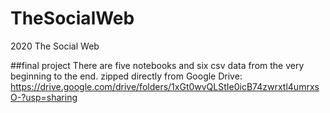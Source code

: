 # TheSocialWeb
2020 The Social Web

##final project
There are five notebooks and six csv data from the very beginning to the end. zipped directly from Google Drive: https://drive.google.com/drive/folders/1xGt0wvQLStIe0icB74zwrxtl4umrxsO-?usp=sharing
